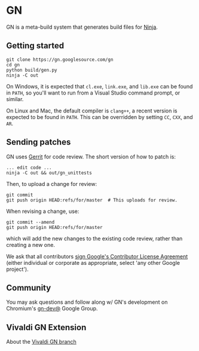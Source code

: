 # GN

GN is a meta-build system that generates build files for
[Ninja](https://ninja-build.org).

## Getting started

    git clone https://gn.googlesource.com/gn
    cd gn
    python build/gen.py
    ninja -C out

On Windows, it is expected that `cl.exe`, `link.exe`, and `lib.exe` can be found
in `PATH`, so you'll want to run from a Visual Studio command prompt, or
similar.

On Linux and Mac, the default compiler is `clang++`, a recent version is
expected to be found in `PATH`. This can be overridden by setting `CC`, `CXX`,
and `AR`.

## Sending patches

GN uses [Gerrit](https://www.gerritcodereview.com/) for code review. The short
version of how to patch is:

    ... edit code ...
    ninja -C out && out/gn_unittests

Then, to upload a change for review:

    git commit
    git push origin HEAD:refs/for/master  # This uploads for review.

When revising a change, use:

    git commit --amend
    git push origin HEAD:refs/for/master

which will add the new changes to the existing code review, rather than creating
a new one.

We ask that all contributors
[sign Google's Contributor License Agreement](https://cla.developers.google.com/)
(either individual or corporate as appropriate, select 'any other Google
project').

## Community

You may ask questions and follow along w/ GN's development on Chromium's
[gn-dev@](https://groups.google.com/a/chromium.org/forum/#!forum/gn-dev)
Google Group.

## Vivaldi GN Extension

About the [Vivaldi GN branch](docs/Vivaldi-GN.md)
